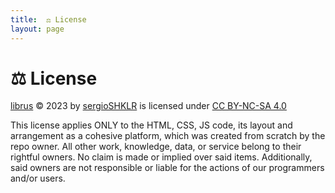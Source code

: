 ```yaml
---
title:  ⚖️ License
layout: page
---
```


# ⚖️ License

[librus](https://librus.app) © 2023 by [sergioSHKLR](https://github.com/sergioSHKLR) is licensed under [CC BY-NC-SA 4.0](http://creativecommons.org/licenses/by-nc-sa/4.0)

This license applies ONLY to the HTML, CSS, JS code, its layout and arrangement as a cohesive platform, which was created from scratch by the repo owner. All other work,
    knowledge, data, or service belong to their rightful owners. No claim is made or implied over said items. Additionally, said owners are not responsible or liable for the actions of our programmers and/or users.
